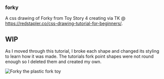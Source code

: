 ### forky
A css drawing of Forky from Toy Story 4 creating via TK @ https://redstapler.co/css-drawing-tutorial-for-beginners/.

## WIP
 
As I moved through this tutorial, I broke each shape and changed its styling to learn how it was made.  The tutorials fork point shapes were not round enough so I deleted them and created my own.

![Forky the plastic fork toy](https://user-images.githubusercontent.com/22779199/63546860-c5254b80-c4f8-11e9-9f28-4638b363177f.png)
